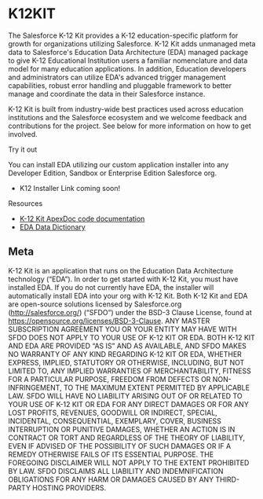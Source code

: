 # K12KIT

The Salesforce K-12 Kit provides a K-12 education-specific platform for growth for organizations utilizing Salesforce. K-12 Kit adds unmanaged meta data to Salesforce's Education Data Architecture (EDA) managed package to give K-12 Educational Institution users a familiar nomenclature and data model for many education applications. In addition, Education developers and administrators can utilize EDA's advanced trigger management capabilities, robust error handling and pluggable framework to better manage and coordinate the data in their Salesforce instance.

K-12 Kit is built from industry-wide best practices used across education institutions and the Salesforce ecosystem and we welcome feedback and contributions for the project. See below for more information on how to get involved.

Try it out

You can install EDA utilizing our custom application installer into any Developer Edition, Sandbox or Enterprise Edition Salesforce org.

* K12 Installer Link coming soon!

Resources

* <a href="http://developer.salesforce.org/EDA/ApexDocumentation/" target="_blank">K-12 Kit ApexDoc code documentation</a>
* <a href="https://salesforce.quip.com/cAJzAnydf6gp" target="_blank">EDA Data Dictionary</a>

## Meta

K-12 Kit is an application that runs on the Education Data Architecture technology (“EDA”). In order to get started with K-12 Kit, you must have installed EDA. If you do not currently have EDA, the installer will automatically install EDA into your org with K-12 Kit. Both K-12 Kit and EDA are open-source solutions licensed by Salesforce.org (http://salesforce.org/) (“SFDO”) under the BSD-3 Clause License, found at https://opensource.org/licenses/BSD-3-Clause. ANY MASTER SUBSCRIPTION AGREEMENT YOU OR YOUR ENTITY MAY HAVE WITH SFDO DOES NOT APPLY TO YOUR USE OF K-12 KIT OR EDA. BOTH K-12 KIT AND EDA ARE PROVIDED “AS IS” AND AS AVAILABLE, AND SFDO MAKES NO WARRANTY OF ANY KIND REGARDING K-12 KIT OR EDA, WHETHER EXPRESS, IMPLIED, STATUTORY OR OTHERWISE, INCLUDING, BUT NOT LIMITED TO, ANY IMPLIED WARRANTIES OF MERCHANTABILITY, FITNESS FOR A PARTICULAR PURPOSE, FREEDOM FROM DEFECTS OR NON-INFRINGEMENT, TO THE MAXIMUM EXTENT PERMITTED BY APPLICABLE LAW.
SFDO WILL HAVE NO LIABILITY ARISING OUT OF OR RELATED TO YOUR USE OF K-12 KIT OR EDA FOR ANY DIRECT DAMAGES OR FOR ANY LOST PROFITS, REVENUES, GOODWILL OR INDIRECT, SPECIAL, INCIDENTAL, CONSEQUENTIAL, EXEMPLARY, COVER, BUSINESS INTERRUPTION OR PUNITIVE DAMAGES, WHETHER AN ACTION IS IN CONTRACT OR TORT AND REGARDLESS OF THE THEORY OF LIABILITY, EVEN IF ADVISED OF THE POSSIBILITY OF SUCH DAMAGES OR IF A REMEDY OTHERWISE FAILS OF ITS ESSENTIAL PURPOSE. THE FOREGOING DISCLAIMER WILL NOT APPLY TO THE EXTENT PROHIBITED BY LAW. SFDO DISCLAIMS ALL LIABILITY AND INDEMNIFICATION OBLIGATIONS FOR ANY HARM OR DAMAGES CAUSED BY ANY THIRD-PARTY HOSTING PROVIDERS.

